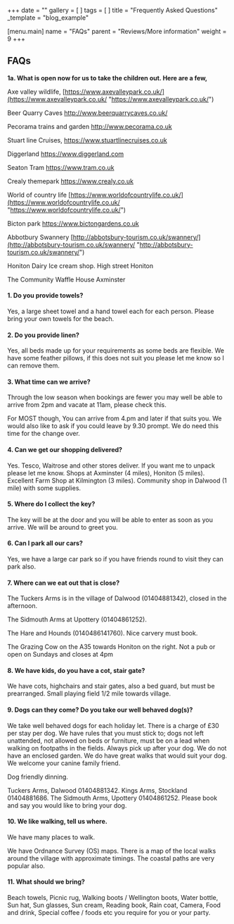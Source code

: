 +++
date = ""
gallery = [ ]
tags = [ ]
title = "Frequently Asked Questions"
_template = "blog_example"

[menu.main]
name = "FAQs"
parent = "Reviews/More information"
weight = 9
+++

## FAQs

**1a. What is open now for us to take the children out. Here are a few,**

Axe valley wildlife, [https://www.axevalleypark.co.uk/](https://www.axevalleypark.co.uk/ "https://www.axevalleypark.co.uk/")

Beer Quarry Caves http://www.beerquarrycaves.co.uk/

Pecorama trains and garden http://www.pecorama.co.uk

Stuart line Cruises, https://www.stuartlinecruises.co.uk

Diggerland  https://www.diggerland.com

Seaton Tram https://www.tram.co.uk

Crealy themepark  https://www.crealy.co.uk

World of country life   [https://www.worldofcountrylife.co.uk/](https://www.worldofcountrylife.co.uk/ "https://www.worldofcountrylife.co.uk/")

Bicton park    https://www.bictongardens.co.uk

Abbotbury Swannery    [http://abbotsbury-tourism.co.uk/swannery/](http://abbotsbury-tourism.co.uk/swannery/ "http://abbotsbury-tourism.co.uk/swannery/")

Honiton Dairy Ice cream shop. High street Honiton

The Community Waffle House Axminster

#### 1. Do you provide towels?

Yes, a large sheet towel and a hand towel each for each person. Please bring your own towels for the beach.

#### 2. Do you provide linen?

Yes, all beds made up for your requirements as some beds are flexible. We have some feather pillows, if this does not suit you please let me know so I can remove them.

#### 3. What time can we arrive?

Through the low season when bookings are fewer you may well be able to arrive from 2pm and vacate at 11am, please check this.

For MOST though, You can arrive from   4.pm and later if that suits you.   We would also like to ask if you could leave by 9.30 prompt. We do need this time for the change over.

#### 4. Can we get our shopping delivered?

Yes. Tesco, Waitrose and other stores deliver. If you want me to unpack please let me know.  Shops at Axminster (4 miles), Honiton (5 miles). Excellent Farm Shop at Kilmington (3 miles). Community shop in Dalwood (1 mile) with some supplies.

#### 5. Where do I collect the key?

The key will be at the door and you will be able to enter as soon as you arrive. We will be around to greet you.

#### 6. Can I park all our cars?

Yes, we have a large car park so if you have friends round to visit they can park also.

#### 7. Where can we eat out that is close?

The Tuckers Arms is in the village of Dalwood (01404881342), closed in the afternoon.

The Sidmouth Arms at Upottery (01404861252).

The Hare and Hounds (0140486141760). Nice carvery must book.

The Grazing Cow on the A35 towards Honiton on the right. Not a pub or open on Sundays and closes at 4pm

#### 8. We have kids, do you have a cot, stair gate?

We have cots, highchairs and stair gates, also a bed guard, but must be prearranged. Small playing field 1/2 mile towards village.

#### 9. Dogs can they come? Do you take our well behaved dog(s)?

We take well behaved dogs for each holiday let.  There is a charge of £30 per stay per dog. We have rules that you must stick to; dogs not left unattended, not allowed on beds or furniture, must be on a lead when walking on footpaths in the fields. Always pick up after your dog. We do not have an enclosed garden. We do have great walks that would suit your dog. We welcome your canine family friend.

Dog friendly dinning.

Tuckers Arms, Dalwood 01404881342.  Kings Arms, Stockland  01404881686.  The Sidmouth Arms, Upottery  01404861252.  Please book and say you would like to bring your dog.

#### 10. We like walking, tell us where.

We have many places to walk.

We have Ordnance Survey (OS) maps. There is a map of the local walks around the village with approximate timings. The coastal paths are very popular also.

#### 11. What should we bring?

Beach towels, Picnic rug, Walking boots / Wellington boots, Water bottle, Sun hat, Sun glasses, Sun cream, Reading book, Rain coat, Camera, Food and drink, Special coffee / foods etc you require for you or your party.
